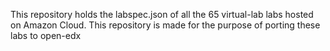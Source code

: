 This repository holds the labspec.json of all the 65 virtual-lab labs hosted on Amazon Cloud. This repository is made for the purpose of porting these labs to open-edx
